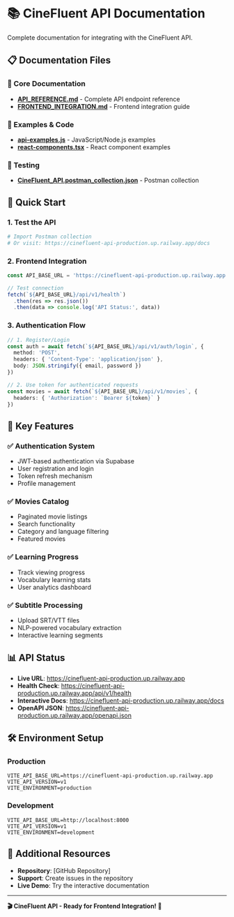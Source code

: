 # 📚 CineFluent API Documentation

Complete documentation for integrating with the CineFluent API.

## 📋 Documentation Files

### 🔧 Core Documentation
- **[API_REFERENCE.md](./API_REFERENCE.md)** - Complete API endpoint reference
- **[FRONTEND_INTEGRATION.md](./FRONTEND_INTEGRATION.md)** - Frontend integration guide

### 📝 Examples & Code
- **[api-examples.js](./examples/api-examples.js)** - JavaScript/Node.js examples
- **[react-components.tsx](./examples/react-components.tsx)** - React component examples

### 🧪 Testing
- **[CineFluent_API.postman_collection.json](./postman/CineFluent_API.postman_collection.json)** - Postman collection

## 🚀 Quick Start

### 1. Test the API
```bash
# Import Postman collection
# Or visit: https://cinefluent-api-production.up.railway.app/docs
```

### 2. Frontend Integration
```typescript
const API_BASE_URL = 'https://cinefluent-api-production.up.railway.app'

// Test connection
fetch(`${API_BASE_URL}/api/v1/health`)
  .then(res => res.json())
  .then(data => console.log('API Status:', data))
```

### 3. Authentication Flow
```typescript
// 1. Register/Login
const auth = await fetch(`${API_BASE_URL}/api/v1/auth/login`, {
  method: 'POST',
  headers: { 'Content-Type': 'application/json' },
  body: JSON.stringify({ email, password })
})

// 2. Use token for authenticated requests
const movies = await fetch(`${API_BASE_URL}/api/v1/movies`, {
  headers: { 'Authorization': `Bearer ${token}` }
})
```

## 🎯 Key Features

### ✅ **Authentication System**
- JWT-based authentication via Supabase
- User registration and login
- Token refresh mechanism
- Profile management

### ✅ **Movies Catalog**
- Paginated movie listings
- Search functionality
- Category and language filtering
- Featured movies

### ✅ **Learning Progress**
- Track viewing progress
- Vocabulary learning stats
- User analytics dashboard

### ✅ **Subtitle Processing**
- Upload SRT/VTT files
- NLP-powered vocabulary extraction
- Interactive learning segments

## 📊 API Status

- **Live URL**: https://cinefluent-api-production.up.railway.app
- **Health Check**: https://cinefluent-api-production.up.railway.app/api/v1/health
- **Interactive Docs**: https://cinefluent-api-production.up.railway.app/docs
- **OpenAPI JSON**: https://cinefluent-api-production.up.railway.app/openapi.json

## 🛠️ Environment Setup

### Production
```env
VITE_API_BASE_URL=https://cinefluent-api-production.up.railway.app
VITE_API_VERSION=v1
VITE_ENVIRONMENT=production
```

### Development
```env
VITE_API_BASE_URL=http://localhost:8000
VITE_API_VERSION=v1
VITE_ENVIRONMENT=development
```

## 🔗 Additional Resources

- **Repository**: [GitHub Repository]
- **Support**: Create issues in the repository
- **Live Demo**: Try the interactive documentation

---

**🎬 CineFluent API - Ready for Frontend Integration! 🚀**
